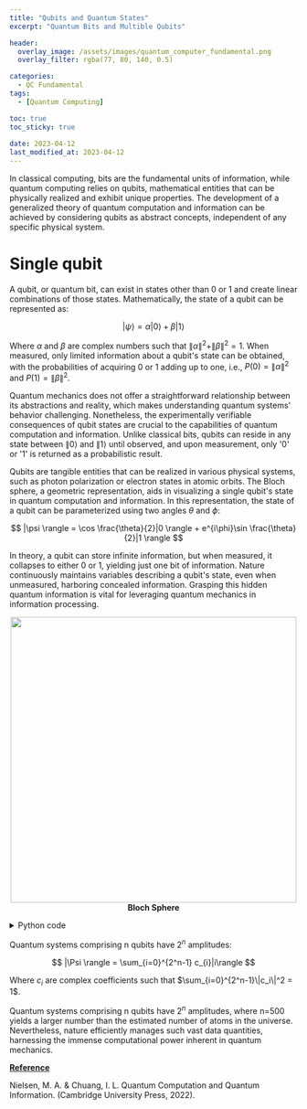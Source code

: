 ```yaml
---
title: "Qubits and Quantum States"
excerpt: "Quantum Bits and Multible Qubits"

header:
  overlay_image: /assets/images/quantum_computer_fundamental.png
  overlay_filter: rgba(77, 80, 140, 0.5)

categories:
  - QC Fundamental
tags:
  - [Quantum Computing]

toc: true
toc_sticky: true
 
date: 2023-04-12
last_modified_at: 2023-04-12
---
```


In classical computing, bits are the fundamental units of information, while quantum computing relies on qubits, mathematical entities that can be physically realized and exhibit unique properties. The development of a generalized theory of quantum computation and information can be achieved by considering qubits as abstract concepts, independent of any specific physical system.

# Single qubit

A qubit, or quantum bit, can exist in states other than 0 or 1 and create linear combinations of those states. Mathematically, the state of a qubit can be represented as:

$$
|\psi \rangle = \alpha |0 \rangle + \beta |1 \rangle
$$

Where $\alpha$ and $\beta$ are complex numbers such that $\|\alpha\|^2 + \|\beta\|^2 = 1$. When measured, only limited information about a qubit's state can be obtained, with the probabilities of acquiring 0 or 1 adding up to one, i.e., $P(0) = \|\alpha\|^2$ and $P(1) = \|\beta\|^2$. 

Quantum mechanics does not offer a straightforward relationship between its abstractions and reality, which makes understanding quantum systems' behavior challenging. Nonetheless, the experimentally verifiable consequences of qubit states are crucial to the capabilities of quantum computation and information. Unlike classical bits, qubits can reside in any state between $\|0\rangle$ and $\|1\rangle$ until observed, and upon measurement, only '0' or '1' is returned as a probabilistic result.

Qubits are tangible entities that can be realized in various physical systems, such as photon polarization or electron states in atomic orbits. The Bloch sphere, a geometric representation, aids in visualizing a single qubit's state in quantum computation and information. In this representation, the state of a qubit can be parameterized using two angles $\theta$ and $\phi$:

$$
|\psi \rangle = \cos \frac{\theta}{2}|0 \rangle + e^{i\phi}\sin \frac{\theta}{2}|1 \rangle
$$

In theory, a qubit can store infinite information, but when measured, it collapses to either 0 or 1, yielding just one bit of information. Nature continuously maintains variables describing a qubit's state, even when unmeasured, harboring concealed information. Grasping this hidden quantum information is vital for leveraging quantum mechanics in information processing.

<p align="center">
  <img src="https://user-images.githubusercontent.com/79438062/231553597-e7b011ff-3bc9-4313-976f-cc315989e6f9.png" width="500" height="500">
  <br> <b>Bloch Sphere</b> <br>


<details>
<summary>Python code</summary>
<div markdown="1">
```python
from qiskit.visualization import plot_bloch_vector
from qiskit.quantum_info import Statevector
from math import sin, cos
from cmath import exp
import matplotlib.pyplot as plt
from IPython.display import Image
import numpy as np

# Define the angles phi and theta
phi = np.pi / 2
theta = np.pi /4

# Convert the angles to Cartesian coordinates on the Bloch sphere
x = sin(theta) * cos(phi)
y = sin(theta) * sin(phi)
z = cos(theta)

# Create the statevector from the angles
state = Statevector.from_label('0') * cos(theta / 2) + Statevector.from_label('1') * exp(1j * phi) * sin(theta / 2)

# Plot the Bloch sphere
bloch_fig = plot_bloch_vector([x, y, z], coord_type='cartesian')

# Add custom labels for phi and theta
ax = bloch_fig.gca()
ax.text(x, y, z, f'$\\phi = {phi:.2f}, \\theta = {theta:.2f}$', fontsize=12)

# Save the plot to a file
bloch_fig.savefig("bloch_sphere.png", dpi=300)

# Display the saved image in the notebook
Image(filename="bloch_sphere.png")

```
</div>
</details>

</p>

# Multiple qubits

A two-qubit system possesses four computational basis states and can exist in superpositions of these states:

$$
|\psi \rangle = \sum_{i,j=0}^1 c_{ij}|i\rangle|j \rangle
$$

Where $c_{ij}$ are complex coefficients such that $\sum_{i,j=0}^{1}\|c_{ij}\|^2 = 1$. The measurement outcome probabilities are determined by each state's associated complex coefficients, i.e., $P(i,j) = \|c_{ij}\|^2$.

The Bell state, also known as the EPR pair, is an essential two-qubit state in quantum computation and information, accounting for remarkable phenomena such as quantum teleportation and super-dense coding. The Bell state exhibits strong measurement correlations unattainable in classical systems, as evidenced by John Bell's renowned result, highlighting the potential of quantum information processing to surpass classical limits.

The Bell state, an entangled two-qubit state, can be written as:

$$
|\Psi^+ \rangle = \frac{1}{\sqrt{2}}(|00 \rangle + |11 \rangle)
$$

<p align="center">
  <img src="https://user-images.githubusercontent.com/79438062/231557170-7759bb49-4a76-4282-a332-9aaf19b887ca.png" height="500">
  <br> <b>Bell State</b> <br>

<details>
<summary>Python code</summary>
<div markdown="1">
```python
from qiskit import QuantumCircuit, QuantumRegister, ClassicalRegister
from qiskit.circuit.library import CXGate
from qiskit.visualization import circuit_drawer

# Create a quantum circuit with two qubits and two classical bits
qr = QuantumRegister(2)
cr = ClassicalRegister(2)
qc = QuantumCircuit(qr, cr)

# Add gates to create a Bell state
qc.h(qr[0])
qc.cx(qr[0], qr[1])

# Measure the qubits and store the results in the classical bits
qc.measure(qr, cr)

# Draw the circuit diagram
qc.draw(output='mpl')
```
</div>
</details>

</p>



Quantum systems comprising n qubits have $2^n$ amplitudes:

$$
|\Psi \rangle = \sum_{i=0}^{2^n-1} c_{i}|i\rangle
$$

Where $c_i$ are complex coefficients such that $\sum_{i=0}^{2^n-1}\|c_i\|^2 = 1$.

Quantum systems comprising n qubits have $2^n$ amplitudes, where n=500 yields a larger number than the estimated number of atoms in the universe. Nevertheless, nature efficiently manages such vast data quantities, harnessing the immense computational power inherent in quantum mechanics.

**<U>Reference</U>**

Nielsen, M. A. &amp; Chuang, I. L. Quantum Computation and Quantum Information. (Cambridge University Press, 2022). 
